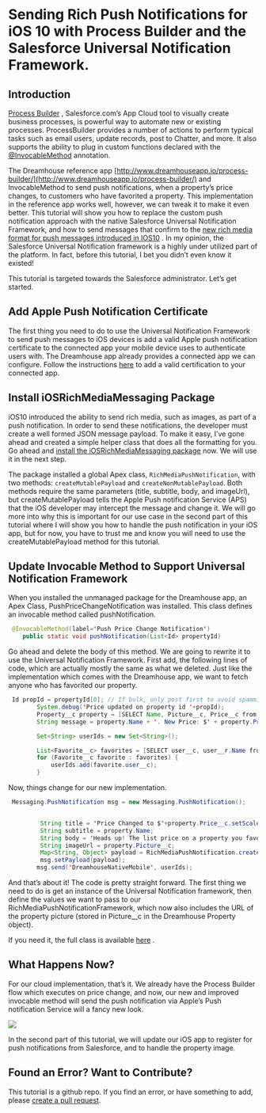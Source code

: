 # Sending Rich Push Notifications for iOS 10 with Process Builder and the Salesforce Universal Notification Framework.

## Introduction
[Process Builder](https://trailhead.salesforce.com/modules/business_process_automation/units/process_builder) , Salesforce.com’s App Cloud tool to visually create business processes, is powerful way to automate new or existing processes. ProcessBuilder provides a number of actions to perform typical tasks such as email users, update records, post to Chatter, and more. It also supports the ability to plug in custom functions declared with the [@InvocableMethod](https://developer.salesforce.com/docs/atlas.en-us.apexcode.meta/apexcode/apex_classes_annotation_InvocableMethod.htm) annotation.  

The Dreamhouse reference app [http://www.dreamhouseapp.io/process-builder/](http://www.dreamhouseapp.io/process-builder/) and InvocableMethod to send push notifications, when a property’s price changes, to customers who have favorited a property. This implementation in the reference app works well, however, we can tweak it to make it even better. This tutorial will show you how to replace the custom push notification approach with the native Salesforce Universal Notification Framework, and how to send messages that confirm to the [new rich media format for push messages introduced in IOS10](https://developer.apple.com/videos/play/wwdc2016/708/) .  In my opinion, the Salesforce Universal Notification framework is a highly under utilized part of the platform. In fact, before this tutorial, I bet you didn’t even know it existed!

This tutorial is targeted towards the Salesforce administrator. Let’s get started.

## Add Apple Push Notification Certificate
The first thing you need to do to use the Universal Notification Framework to send push messages to iOS devices is add a valid Apple push notification certificate to the connected app your mobile device uses to authenticate users with.  The Dreamhouse app already provides a connected app we can configure. Follow the instructions [here](https://developer.salesforce.com/docs/atlas.en-us.mobile_sdk.meta/mobile_sdk/push_ios_conn_app.htm) to add a valid certification to your connected app.

## Install iOSRichMediaMessaging Package
iOS10 introduced the ability to send rich media, such as images, as part of a push notification. In order to send these notifications, the developer must create a well formed JSON message payload. To make it easy, I’ve gone ahead and created a simple helper class that does all the formatting for you. Go ahead and [install the iOSRichMediaMessaging package](javascript:srcUp(‘https%3A%2F%2Flogin.salesforce.com%2Fpackaging%2FinstallPackage.apexp%3Fp0%3D04t360000011x0E%26isdtp%3Dp1’);) now. We will use it in the next step.

The package installed a global Apex class, `RichMediaPushNotification`, with two methods: `createMutablePayload` and `createNonMutablePayload`. Both methods require the same parameters (title, subtitle, body, and imageUrl), but createMutablePayload tells the Apple Push notification Service (APS) that the iOS developer may intercept the message and change it. We will go more into why this is important for our use case in the second part of this tutorial where I will show you how to handle the push notification in your iOS app, but for now, you have to trust me and know you will need to use the createMutablePayload method for this tutorial.



## Update Invocable Method to Support Universal Notification Framework
When you installed the unmanaged package for the Dreamhouse app, an Apex Class, PushPriceChangeNotification was installed. This class defines an invocable method called pushNotification.

```java
 @InvocableMethod(label='Push Price Change Notification')
    public static void pushNotification(List<Id> propertyId)
```

Go ahead and delete the body of this method. We are going to rewrite it to use the Universal Notification Framework.  First add, the following lines of code, which are actually mostly  the same as what we deleted. Just like the implementation which comes with the Dreamhouse app, we want to fetch anyone who has favorited our property.

```java
 Id propId = propertyId[0]; // If bulk, only post first to avoid spamming
        System.debug('Price updated on property id '+propId);
        Property__c property = [SELECT Name, Picture__c, Price__c from Property__c WHERE Id=:propId];
        String message = property.Name + '. New Price: $' + property.Price__c.setScale(0).format();

        Set<String> userIds = new Set<String>();

        List<Favorite__c> favorites = [SELECT user__c, user__r.Name from favorite__c WHERE property__c=:propId AND User__c != null];
        for (Favorite__c favorite : favorites) {
            userIds.add(favorite.user__c);
        }
```

Now, things change for our new implementation.

```java
 Messaging.PushNotification msg = new Messaging.PushNotification();


         String title = 'Price Changed to $'+property.Price__c.setScale(0).format();
         String subtitle = property.Name;
         String body = 'Heads up! The list price on a property you favorited has just been reduced.';
         String imageUrl = property.Picture__c;
         Map<String, Object> payload = RichMediaPushNotification.createMutablePayload(title,subtitle,body,imageUrl);
         msg.setPayload(payload);
        msg.send('DreamhouseNativeMobile', userIds);
```

And that’s about it! The code is pretty straight forward. The first thing we need to do is get an instance of the Universal Notification framework, then define the values we want to pass to our RichMediaPushNotificationFramework, which now also includes the URL of the property picture (stored in Picture__c in the Dreamhouse Property object).

If you need it, the full class is available [here](PricePushChangeNotification.apex) .

## What Happens Now?
For our cloud implementation, that’s it. We already have the Process Builder flow which executes on price change, and now, our new and improved invocable method will send the push notification via Apple’s Push notification Service will a fancy new look.

![](https://github.com/quintonwall/salesforce-tutorials/universal-push-notification-framework/push-compact.png?raw=true)

In the second part of this tutorial, we will update our iOS app to register for push notifications from Salesforce, and to handle the property image.

## Found an Error? Want to Contribute?
This tutorial is a github repo. If you find an error, or have something to add, please [create a pull request](https://github.com/quintonwall/salesforce-tutorials/pulls).
